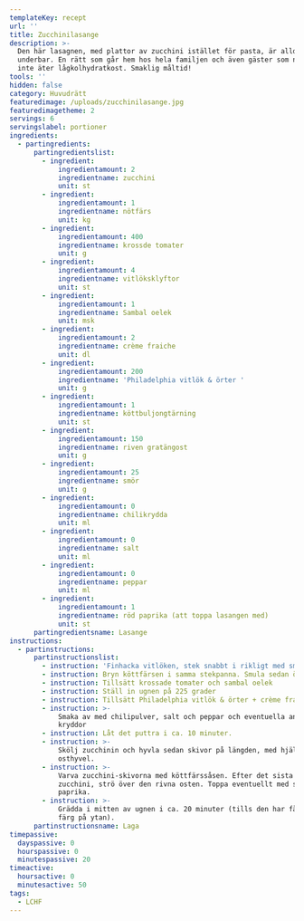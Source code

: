 ```yaml
---
templateKey: recept
url: ''
title: Zucchinilasange
description: >-
  Den här lasagnen, med plattor av zucchini istället för pasta, är alldeles
  underbar. En rätt som går hem hos hela familjen och även gäster som normalt
  inte äter lågkolhydratkost. Smaklig måltid!
tools: ''
hidden: false
category: Huvudrätt
featuredimage: /uploads/zucchinilasange.jpg
featuredimagetheme: 2
servings: 6
servingslabel: portioner
ingredients:
  - partingredients:
      partingredientslist:
        - ingredient:
            ingredientamount: 2
            ingredientname: zucchini
            unit: st
        - ingredient:
            ingredientamount: 1
            ingredientname: nötfärs
            unit: kg
        - ingredient:
            ingredientamount: 400
            ingredientname: krossde tomater
            unit: g
        - ingredient:
            ingredientamount: 4
            ingredientname: vitlöksklyftor
            unit: st
        - ingredient:
            ingredientamount: 1
            ingredientname: Sambal oelek
            unit: msk
        - ingredient:
            ingredientamount: 2
            ingredientname: crème fraiche
            unit: dl
        - ingredient:
            ingredientamount: 200
            ingredientname: 'Philadelphia vitlök & örter '
            unit: g
        - ingredient:
            ingredientamount: 1
            ingredientname: köttbuljongtärning
            unit: st
        - ingredient:
            ingredientamount: 150
            ingredientname: riven gratängost
            unit: g
        - ingredient:
            ingredientamount: 25
            ingredientname: smör
            unit: g
        - ingredient:
            ingredientamount: 0
            ingredientname: chilikrydda
            unit: ml
        - ingredient:
            ingredientamount: 0
            ingredientname: salt
            unit: ml
        - ingredient:
            ingredientamount: 0
            ingredientname: peppar
            unit: ml
        - ingredient:
            ingredientamount: 1
            ingredientname: röd paprika (att toppa lasangen med)
            unit: st
      partingredientsname: Lasange
instructions:
  - partinstructions:
      partinstructionslist:
        - instruction: 'Finhacka vitlöken, stek snabbt i rikligt med smör'
        - instruction: Bryn köttfärsen i samma stekpanna. Smula sedan över buljongtärningen
        - instruction: Tillsätt krossade tomater och sambal oelek
        - instruction: Ställ in ugnen på 225 grader
        - instruction: Tillsätt Philadelphia vitlök & örter + crème fraiche. Rör om.
        - instruction: >-
            Smaka av med chilipulver, salt och peppar och eventuella andra
            kryddor
        - instruction: Låt det puttra i ca. 10 minuter.
        - instruction: >-
            Skölj zucchinin och hyvla sedan skivor på längden, med hjälp av en
            osthyvel.
        - instruction: >-
            Varva zucchini-skivorna med köttfärssåsen. Efter det sista lagret
            zucchini, strö över den rivna osten. Toppa eventuellt med skivad röd
            paprika.
        - instruction: >-
            Grädda i mitten av ugnen i ca. 20 minuter (tills den har fått fin
            färg på ytan).
      partinstructionsname: Laga
timepassive:
  dayspassive: 0
  hourspassive: 0
  minutespassive: 20
timeactive:
  hoursactive: 0
  minutesactive: 50
tags:
  - LCHF
---
```


